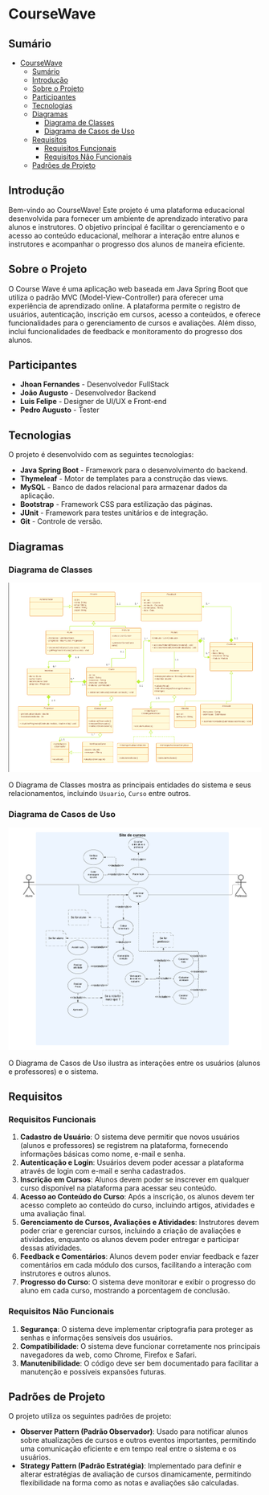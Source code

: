 # CourseWave

## Sumário

- [CourseWave](#coursewave)
  - [Sumário](#sumário)
  - [Introdução](#introdução)
  - [Sobre o Projeto](#sobre-o-projeto)
  - [Participantes](#participantes)
  - [Tecnologias](#tecnologias)
  - [Diagramas](#diagramas)
    - [Diagrama de Classes](#diagrama-de-classes)
    - [Diagrama de Casos de Uso](#diagrama-de-casos-de-uso)
  - [Requisitos](#requisitos)
    - [Requisitos Funcionais](#requisitos-funcionais)
    - [Requisitos Não Funcionais](#requisitos-não-funcionais)
  - [Padrões de Projeto](#padrões-de-projeto)

## Introdução

Bem-vindo ao CourseWave! Este projeto é uma plataforma educacional desenvolvida para fornecer um ambiente de aprendizado interativo para alunos e instrutores. O objetivo principal é facilitar o gerenciamento e o acesso ao conteúdo educacional, melhorar a interação entre alunos e instrutores e acompanhar o progresso dos alunos de maneira eficiente.

## Sobre o Projeto

O Course Wave é uma aplicação web baseada em Java Spring Boot que utiliza o padrão MVC (Model-View-Controller) para oferecer uma experiência de aprendizado online. A plataforma permite o registro de usuários, autenticação, inscrição em cursos, acesso a conteúdos, e oferece funcionalidades para o gerenciamento de cursos e avaliações. Além disso, inclui funcionalidades de feedback e monitoramento do progresso dos alunos.

## Participantes

- **Jhoan Fernandes** - Desenvolvedor FullStack
- **João Augusto** - Desenvolvedor Backend
- **Luis Felipe** - Designer de UI/UX e Front-end
- **Pedro Augusto** - Tester

## Tecnologias

O projeto é desenvolvido com as seguintes tecnologias:
- **Java Spring Boot** - Framework para o desenvolvimento do backend.
- **Thymeleaf** - Motor de templates para a construção das views.
- **MySQL** - Banco de dados relacional para armazenar dados da aplicação.
- **Bootstrap** - Framework CSS para estilização das páginas.
- **JUnit** - Framework para testes unitários e de integração.
- **Git** - Controle de versão.

## Diagramas

### Diagrama de Classes

![Diagrama de Classes](img/class_diagram.png)

O Diagrama de Classes mostra as principais entidades do sistema e seus relacionamentos, incluindo `Usuario`, `Curso` entre outros.

### Diagrama de Casos de Uso

![Diagrama de Casos de Uso](img/UC_diagram.png)

O Diagrama de Casos de Uso ilustra as interações entre os usuários (alunos e professores) e o sistema.

## Requisitos

### Requisitos Funcionais

1. **Cadastro de Usuário**: O sistema deve permitir que novos usuários (alunos e professores) se registrem na plataforma, fornecendo informações básicas como nome, e-mail e senha.
2. **Autenticação e Login**: Usuários devem poder acessar a plataforma através de login com e-mail e senha cadastrados.
3. **Inscrição em Cursos**: Alunos devem poder se inscrever em qualquer curso disponível na plataforma para acessar seu conteúdo.
4. **Acesso ao Conteúdo do Curso**: Após a inscrição, os alunos devem ter acesso completo ao conteúdo do curso, incluindo artigos, atividades e uma avaliação final.
5. **Gerenciamento de Cursos, Avaliações e Atividades**: Instrutores devem poder criar e gerenciar cursos, incluindo a criação de avaliações e atividades, enquanto os alunos devem poder entregar e participar dessas atividades.
6. **Feedback e Comentários**: Alunos devem poder enviar feedback e fazer comentários em cada módulo dos cursos, facilitando a interação com instrutores e outros alunos.
7. **Progresso do Curso**: O sistema deve monitorar e exibir o progresso do aluno em cada curso, mostrando a porcentagem de conclusão.

### Requisitos Não Funcionais

1. **Segurança**: O sistema deve implementar criptografia para proteger as senhas e informações sensíveis dos usuários.
2. **Compatibilidade**: O sistema deve funcionar corretamente nos principais navegadores da web, como Chrome, Firefox e Safari.
3. **Manutenibilidade**: O código deve ser bem documentado para facilitar a manutenção e possíveis expansões futuras.

## Padrões de Projeto

O projeto utiliza os seguintes padrões de projeto:

- **Observer Pattern (Padrão Observador)**: Usado para notificar alunos sobre atualizações de cursos e outros eventos importantes, permitindo uma comunicação eficiente e em tempo real entre o sistema e os usuários.
- **Strategy Pattern (Padrão Estratégia)**: Implementado para definir e alterar estratégias de avaliação de cursos dinamicamente, permitindo flexibilidade na forma como as notas e avaliações são calculadas.
